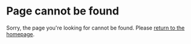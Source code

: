 # Page cannot be found

Sorry, the page you're looking for cannot be found. Please [return to the homepage](https://mbupdates.ca/).
